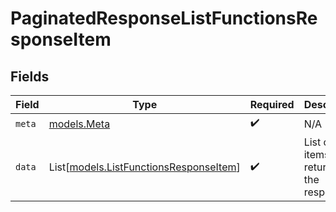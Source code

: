 # PaginatedResponseListFunctionsResponseItem


## Fields

| Field                                                                            | Type                                                                             | Required                                                                         | Description                                                                      |
| -------------------------------------------------------------------------------- | -------------------------------------------------------------------------------- | -------------------------------------------------------------------------------- | -------------------------------------------------------------------------------- |
| `meta`                                                                           | [models.Meta](../models/meta.md)                                                 | :heavy_check_mark:                                                               | N/A                                                                              |
| `data`                                                                           | List[[models.ListFunctionsResponseItem](../models/listfunctionsresponseitem.md)] | :heavy_check_mark:                                                               | List of items returned in the response                                           |
